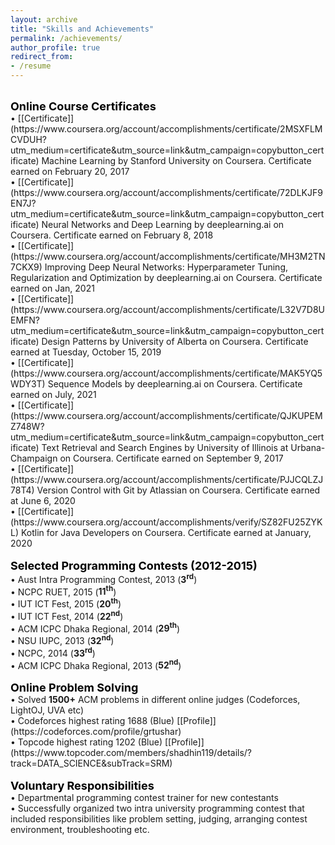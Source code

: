 ```yaml
---
layout: archive
title: "Skills and Achievements"
permalink: /achievements/
author_profile: true
redirect_from:
- /resume
---
```


<br/>
    <span style="color:black; font-weight:bold; font-size:18px">Online Course Certificates</span><br/>
    • [[Certificate]](https://www.coursera.org/account/accomplishments/certificate/2MSXFLMCVDUH?utm_medium=certificate&utm_source=link&utm_campaign=copybutton_certificate) Machine Learning by Stanford University on Coursera. Certificate earned on February 20, 2017<br/>
    • [[Certificate]](https://www.coursera.org/account/accomplishments/certificate/72DLKJF9EN7J?utm_medium=certificate&utm_source=link&utm_campaign=copybutton_certificate) Neural Networks and Deep Learning by deeplearning.ai on Coursera. Certificate earned on February 8, 2018<br/>
    • [[Certificate]](https://www.coursera.org/account/accomplishments/certificate/MH3M2TN7CKX9) Improving Deep Neural Networks: Hyperparameter Tuning, Regularization and Optimization by deeplearning.ai on Coursera. Certificate earned on Jan, 2021<br/>
    • [[Certificate]](https://www.coursera.org/account/accomplishments/certificate/L32V7D8UEMFN?utm_medium=certificate&utm_source=link&utm_campaign=copybutton_certificate) Design Patterns by University of Alberta on Coursera. Certificate earned at Tuesday, October 15, 2019<br/>
    • [[Certificate]](https://www.coursera.org/account/accomplishments/certificate/MAK5YQ5WDY3T) Sequence Models by deeplearning.ai on Coursera. Certificate earned on July, 2021<br/>
    • [[Certificate]](https://www.coursera.org/account/accomplishments/certificate/QJKUPEMZ748W?utm_medium=certificate&utm_source=link&utm_campaign=copybutton_certificate) Text Retrieval and Search Engines by University of Illinois at Urbana-Champaign on Coursera. Certificate earned on September 9, 2017<br/>
    • [[Certificate]](https://www.coursera.org/account/accomplishments/certificate/PJJCQLZJ78T4) Version Control with Git by Atlassian on Coursera. Certificate earned at June 6, 2020<br/>
    • [[Certificate]](https://www.coursera.org/account/accomplishments/verify/SZ82FU25ZYKL) Kotlin for Java Developers on Coursera. Certificate earned at January, 2020<br/>
<br/>
    <span style="color:black; font-weight:bold; font-size:18px">Selected Programming Contests (2012-2015)</span><br/>
    • Aust Intra Programming Contest, 2013 (<span style="font-weight:bold;">3<sup>rd</sup></span>)<br/>
    • NCPC RUET, 2015 (<span style="font-weight:bold;">11<sup>th</sup></span>)<br/>
    • IUT ICT Fest, 2015 (<span style="font-weight:bold;">20<sup>th</sup></span>)<br/>
    • IUT ICT Fest, 2014 (<span style="font-weight:bold;">22<sup>nd</sup></span>)<br/>
    • ACM ICPC Dhaka Regional, 2014 (<span style="font-weight:bold;">29<sup>th</sup></span>)<br/>
    • NSU IUPC, 2013 (<span style="font-weight:bold;">32<sup>nd</sup></span>)<br/>
    • NCPC, 2014 (<span style="font-weight:bold;">33<sup>rd</sup></span>)<br/>
    • ACM ICPC Dhaka Regional, 2013 (<span style="font-weight:bold;">52<sup>nd</sup></span>)<br/>
<br/>
    <span style="color:black; font-weight:bold; font-size:18px">Online Problem Solving</span><br/>
    • Solved <span style="font-weight:bold;">1500+</span> ACM problems in different online judges (Codeforces, LightOJ, UVA etc)<br/>
    • Codeforces highest rating 1688 (Blue) [[Profile]](https://codeforces.com/profile/grtushar)<br/>
    • Topcode highest rating 1202 (Blue) [[Profile]](https://www.topcoder.com/members/shadhin119/details/?track=DATA_SCIENCE&subTrack=SRM)<br/>
<br/>
    <span style="color:black; font-weight:bold; font-size:18px">Voluntary Responsibilities</span><br/>
    • Departmental programming contest trainer for new contestants<br/>
    • Successfully organized two intra university programming contest that included responsibilities like problem setting, judging, arranging contest environment, troubleshooting etc.<br/>
<br/>